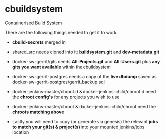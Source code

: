 # cbuildsystem
Containerised Build System

There are the following things needed to get it to work:
    
* **cbuild-secrets** merged in

* shared_src needs cloned into it: **buildsystem.git** and **dev-metadata.git**

* docker-sw-gerrit/gits needs **All-Projects.git** and **All-Users.git** plus **any gits you want available** within the cbuildsystem

* docker-sw-gerrit-postgres needs a copy of the **live dbdump** saved as docker-sw-gerrit-postgres/gerrit_backup.sql

* docker-jenkins-master/chroot.d & docker-jenkins-child/chroot.d need the **chroot config's** for any projects you wish to use

* docker-jenkins-master/chroot & docker-jenkins-child/chroot need the **chroots matching above**

* Lastly you will need to copy (or generate via genesis) the relevant **jobs to match your git(s) & project(s)** into your mounted jenkins/jobs location
